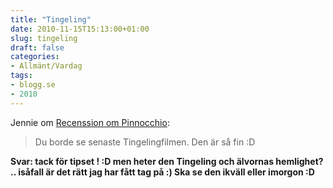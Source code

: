 ```yaml
---
title: "Tingeling"
date: 2010-11-15T15:13:00+01:00
slug: tingeling
draft: false
categories:
- Allmänt/Vardag
tags:
- blogg.se
- 2010
---
```

Jennie om [Recenssion om Pinnocchio](http://camillalovgren.blogg.se/2010/november/recenssion-om-pinnocchio.html):

> Du borde se senaste Tingelingfilmen. Den är så fin :D

**Svar: tack för tipset ! :D men heter den Tingeling och älvornas hemlighet? .. isåfall är det rätt jag har fått tag på :) Ska se den ikväll eller imorgon :D**